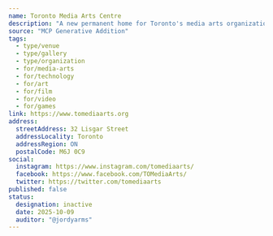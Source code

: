 ```yaml
---
name: Toronto Media Arts Centre
description: "A new permanent home for Toronto's media arts organizations, and an accessible public space for art, creation and collaboration in the Queen West Triangle."
source: "MCP Generative Addition"
tags:
  - type/venue
  - type/gallery
  - type/organization
  - for/media-arts
  - for/technology
  - for/art
  - for/film
  - for/video
  - for/games
link: https://www.tomediaarts.org
address:
  streetAddress: 32 Lisgar Street
  addressLocality: Toronto
  addressRegion: ON
  postalCode: M6J 0C9
social:
  instagram: https://www.instagram.com/tomediaarts/
  facebook: https://www.facebook.com/TOMediaArts/
  twitter: https://twitter.com/tomediaarts
published: false
status:
  designation: inactive
  date: 2025-10-09
  auditor: "@jordyarms"
---
```

